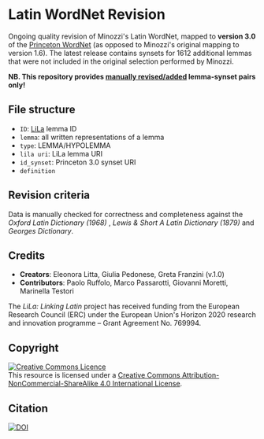 # Latin WordNet Revision
Ongoing quality revision of Minozzi's Latin WordNet, mapped to **version 3.0** of the [Princeton WordNet](https://wordnet.princeton.edu/download/current-version) (as opposed to Minozzi's original mapping to version 1.6).
The latest release contains synsets for 1612 additional lemmas that were not included in the original selection performed by Minozzi.

**NB. This repository provides <ins>manually revised/added</ins> lemma-synset pairs only!** 


## File structure

- `ID`: [LiLa](https://lila-erc.eu) lemma ID
- `lemma`: all written representations of a lemma
- `type`: LEMMA/HYPOLEMMA 
- `lila uri`: LiLa lemma URI
- `id_synset`: Princeton 3.0 synset URI
- `definition`


## Revision criteria
Data is manually checked for correctness and completeness against the _Oxford Latin Dictionary (1968)_ , _Lewis & Short A Latin Dictionary (1879)_ and _Georges Dictionary_.

## Credits

- **Creators**: Eleonora Litta, Giulia Pedonese, Greta Franzini (v.1.0)
- **Contributors**: Paolo Ruffolo, Marco Passarotti, Giovanni Moretti, Marinella Testori

The _LiLa: Linking Latin_ project has received funding from the European Research Council (ERC) under the European Union's Horizon 2020 research and innovation programme – Grant Agreement No. 769994.

## Copyright
<a rel="license" href="http://creativecommons.org/licenses/by-nc-sa/4.0/"><img alt="Creative Commons Licence" style="border-width:0" src="https://i.creativecommons.org/l/by-nc-sa/4.0/88x31.png" /></a><br />This resource is licensed under a <a rel="license" href="http://creativecommons.org/licenses/by-nc-sa/4.0/">Creative Commons Attribution-NonCommercial-ShareAlike 4.0 International License</a>.

## Citation
[![DOI](https://zenodo.org/badge/294712194.svg)](https://zenodo.org/badge/latestdoi/294712194)
